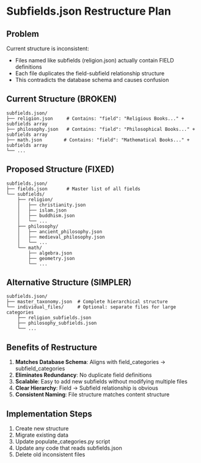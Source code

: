 # Subfields.json Restructure Plan

## Problem
Current structure is inconsistent:
- Files named like subfields (religion.json) actually contain FIELD definitions
- Each file duplicates the field-subfield relationship structure
- This contradicts the database schema and causes confusion

## Current Structure (BROKEN)
```
subfields.json/
├── religion.json     # Contains: "field": "Religious Books..." + subfields array
├── philosophy.json   # Contains: "field": "Philosophical Books..." + subfields array
├── math.json        # Contains: "field": "Mathematical Books..." + subfields array
└── ...
```

## Proposed Structure (FIXED)
```
subfields.json/
├── fields.json       # Master list of all fields
└── subfields/
    ├── religion/
    │   ├── christianity.json
    │   ├── islam.json
    │   ├── buddhism.json
    │   └── ...
    ├── philosophy/
    │   ├── ancient_philosophy.json
    │   ├── medieval_philosophy.json
    │   └── ...
    └── math/
        ├── algebra.json
        ├── geometry.json
        └── ...
```

## Alternative Structure (SIMPLER)
```
subfields.json/
├── master_taxonomy.json  # Complete hierarchical structure
└── individual_files/     # Optional: separate files for large categories
    ├── religion_subfields.json
    ├── philosophy_subfields.json
    └── ...
```

## Benefits of Restructure
1. **Matches Database Schema**: Aligns with field_categories → subfield_categories
2. **Eliminates Redundancy**: No duplicate field definitions
3. **Scalable**: Easy to add new subfields without modifying multiple files
4. **Clear Hierarchy**: Field → Subfield relationship is obvious
5. **Consistent Naming**: File structure matches content structure

## Implementation Steps
1. Create new structure
2. Migrate existing data
3. Update populate_categories.py script
4. Update any code that reads subfields.json
5. Delete old inconsistent files
